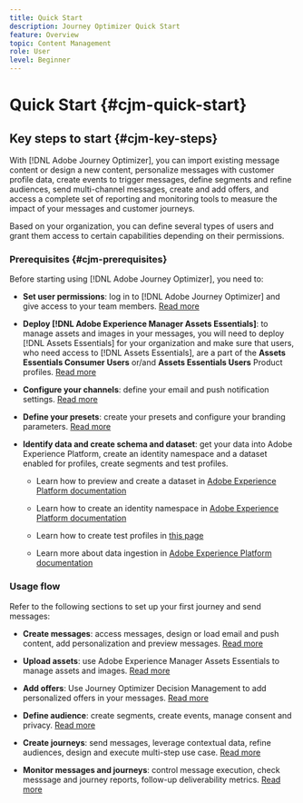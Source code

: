 ```yaml
---
title: Quick Start
description: Journey Optimizer Quick Start
feature: Overview
topic: Content Management
role: User
level: Beginner
---
```

# Quick Start {#cjm-quick-start}

## Key steps to start {#cjm-key-steps}

With [!DNL Adobe Journey Optimizer], you can import existing message content or design a new content, personalize messages with customer profile data, create events to trigger messages, define segments and refine audiences, send multi-channel messages, create and add offers, and access a complete set of reporting and monitoring tools to measure the impact of your messages and customer journeys.

Based on your organization, you can define several types of users and grant them access to certain capabilities depending on their permissions.

### Prerequisites {#cjm-prerequisites}

Before starting using [!DNL Adobe Journey Optimizer], you need to:

* **Set user permissions**: log in to [!DNL Adobe Journey Optimizer] and give access to your team members. [Read more](../using/administration/permissions.md)

* **Deploy [!DNL Adobe Experience Manager Assets Essentials]**: to manage assets and images in your messages, you will need to deploy [!DNL Assets Essentials] for your organization and make sure that users, who need access to [!DNL Assets Essentials], are a part of the **Assets Essentials Consumer Users** or/and **Assets Essentials Users** Product profiles. [Read more](https://experienceleague.adobe.com/docs/experience-manager-assets-essentials/help/deploy-administer.html)

* **Configure your channels**: define your email and push notification settings. [Read more](../using/configuration/get-started-configuration.md)

* **Define your presets**: create your presets and configure your branding parameters. [Read more](../using/configuration/message-presets.md)

* **Identify data and create schema and dataset**: get your data into Adobe Experience Platform, create an identity namespace and a dataset enabled for profiles, create segments and test profiles.

    * Learn how to preview and create a dataset in [Adobe Experience Platform documentation](https://experienceleague.adobe.com/docs/experience-platform/catalog/datasets/user-guide.html)

    * Learn how to create an identity namespace in [Adobe Experience Platform documentation](https://experienceleague.adobe.com/docs/experience-platform/identity/namespaces.html?lang=en#manage-namespaces)

    * Learn how to create test profiles in [this page](../using/building-journeys/creating-test-profiles.md)
    
    * Learn more about data ingestion in [Adobe Experience Platform documentation](https://experienceleague.adobe.com/docs/experience-platform/ingestion/home.html)


### Usage flow

Refer to the following sections to set up your first journey and send messages:

* **Create messages**: access messages, design or load email and push content, add personalization and preview messages. [Read more](create-message.md)

* **Upload assets**: use Adobe Experience Manager Assets Essentials to manage assets and images. [Read more](assets-essentials.md)

* **Add offers**: Use Journey Optimizer Decision Management to add personalized offers in your messages. [Read more](../using/offers/get-started/starting-offer-decisioning.md)

* **Define audience**: create segments, create events, manage consent and privacy. [Read more](../using/segment/about-segments.md)

* **Create journeys**: send messages, leverage contextual data, refine audiences, design and execute multi-step use case. [Read more](building-journeys/journey.md)

* **Monitor messages and journeys**: control message execution, check messsage and journey reports, follow-up deliverability metrics. [Read more](message-monitoring.md)
